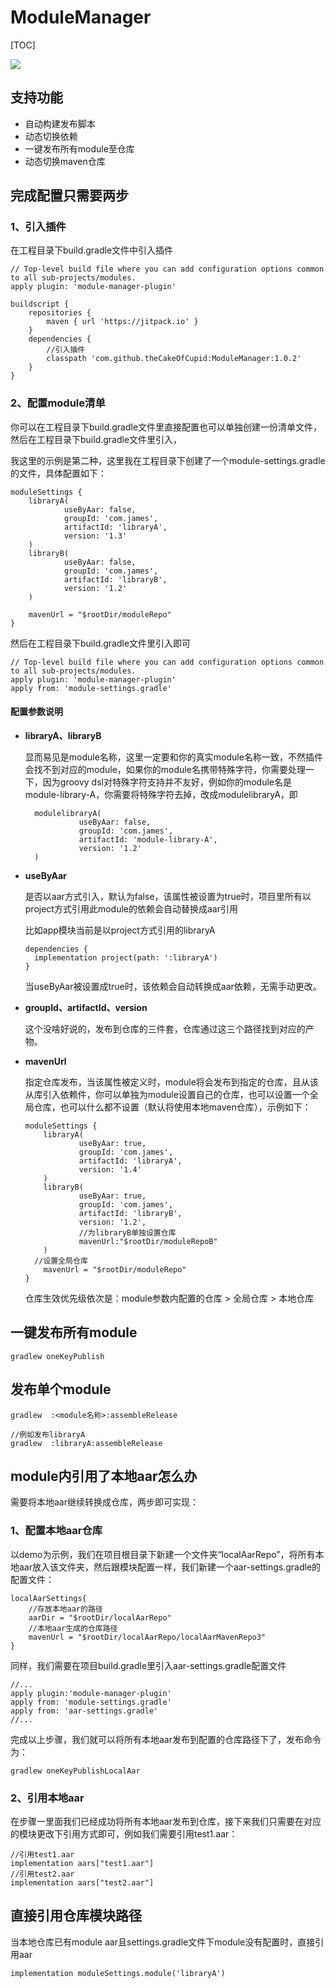 



# ModuleManager

[TOC]

[![](https://jitpack.io/v/theCakeOfCupid/ModuleManager.svg)](https://jitpack.io/#theCakeOfCupid/ModuleManager)

## 支持功能

- 自动构建发布脚本
- 动态切换依赖
- 一键发布所有module至仓库
- 动态切换maven仓库



## 完成配置只需要两步

### 1、引入插件

在工程目录下build.gradle文件中引入插件

```
// Top-level build file where you can add configuration options common to all sub-projects/modules.
apply plugin: 'module-manager-plugin'

buildscript {
    repositories {
        maven { url 'https://jitpack.io' }
    }
    dependencies {
    	//引入插件
        classpath 'com.github.theCakeOfCupid:ModuleManager:1.0.2'
    }
}
```

### 2、配置module清单

你可以在工程目录下build.gradle文件里直接配置也可以单独创建一份清单文件，然后在工程目录下build.gradle文件里引入，

我这里的示例是第二种，这里我在工程目录下创建了一个module-settings.gradle的文件，具体配置如下：

```
moduleSettings {
    libraryA(
            useByAar: false,
            groupId: 'com.james',
            artifactId: 'libraryA',
            version: '1.3'
    )
    libraryB(
            useByAar: false,
            groupId: 'com.james',
            artifactId: 'libraryB',
            version: '1.2'
    )
	
    mavenUrl = "$rootDir/moduleRepo"
}
```

然后在工程目录下build.gradle文件里引入即可

```
// Top-level build file where you can add configuration options common to all sub-projects/modules.
apply plugin: 'module-manager-plugin'
apply from: 'module-settings.gradle'
```

#### 配置参数说明

- **libraryA、libraryB**

  显而易见是module名称，这里一定要和你的真实module名称一致，不然插件会找不到对应的module，如果你的module名携带特殊字符，你需要处理一下，因为groovy dsl对特殊字符支持并不友好，例如你的module名是module-library-A，你需要将特殊字符去掉，改成modulelibraryA，即

  ```
    modulelibraryA(
              useByAar: false,
              groupId: 'com.james',
              artifactId: 'module-library-A',
              version: '1.2'
    )
  ```
  
- **useByAar**

  是否以aar方式引入，默认为false，该属性被设置为true时，项目里所有以project方式引用此module的依赖会自动替换成aar引用

  比如app模块当前是以project方式引用的libraryA

  ```
  dependencies {
  	implementation project(path: ':libraryA')
  }
  ```

  当useByAar被设置成true时，该依赖会自动转换成aar依赖，无需手动更改。

- **groupId、artifactId、version**

  这个没啥好说的，发布到仓库的三件套，仓库通过这三个路径找到对应的产物。

- **mavenUrl**

  指定仓库发布，当该属性被定义时，module将会发布到指定的仓库，且从该从库引入依赖件，你可以单独为module设置自己的仓库，也可以设置一个全局仓库，也可以什么都不设置（默认将使用本地maven仓库），示例如下：
  
  ```
  moduleSettings {
      libraryA(
              useByAar: true,
              groupId: 'com.james',
              artifactId: 'libraryA',
              version: '1.4'
      )
      libraryB(
              useByAar: true,
              groupId: 'com.james',
              artifactId: 'libraryB',
              version: '1.2',
              //为libraryB单独设置仓库
              mavenUrl:"$rootDir/moduleRepoB"
      )
  	//设置全局仓库
      mavenUrl = "$rootDir/moduleRepo"
  }
  ```
  
  仓库生效优先级依次是：module参数内配置的仓库 > 全局仓库 > 本地仓库

## 一键发布所有module

```
gradlew oneKeyPublish
```



## 发布单个module

```
gradlew  :<module名称>:assembleRelease

//例如发布libraryA
gradlew  :libraryA:assembleRelease
```
## module内引用了本地aar怎么办

需要将本地aar继续转换成仓库，两步即可实现：

### 1、配置本地aar仓库

以demo为示例，我们在项目根目录下新建一个文件夹“localAarRepo”，将所有本地aar放入该文件夹，然后跟模块配置一样，我们新建一个aar-settings.gradle的配置文件：

```
localAarSettings{
	//存放本地aar的路径
    aarDir = "$rootDir/localAarRepo"
    //本地aar生成的仓库路径
    mavenUrl = "$rootDir/localAarRepo/localAarMavenRepo3"
}
```

同样，我们需要在项目build.gradle里引入aar-settings.gradle配置文件

```
//...
apply plugin:'module-manager-plugin'
apply from: 'module-settings.gradle'
apply from: 'aar-settings.gradle'
//...
```

完成以上步骤，我们就可以将所有本地aar发布到配置的仓库路径下了，发布命令为：

```
gradlew oneKeyPublishLocalAar
```

### 2、引用本地aar

在步骤一里面我们已经成功将所有本地aar发布到仓库，接下来我们只需要在对应的模块更改下引用方式即可，例如我们需要引用test1.aar：

```
//引用test1.aar
implementation aars["test1.aar"]
//引用test2.aar
implementation aars["test2.aar"]
```



## 直接引用仓库模块路径

当本地仓库已有module aar且settings.gradle文件下module没有配置时，直接引用aar
```
implementation moduleSettings.module('libraryA')
```